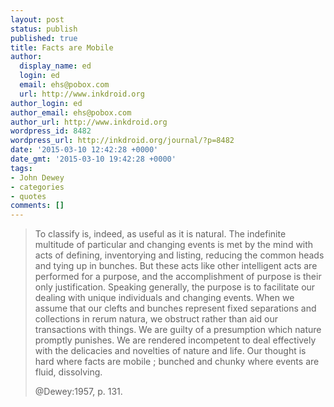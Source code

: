 ```yaml
---
layout: post
status: publish
published: true
title: Facts are Mobile
author:
  display_name: ed
  login: ed
  email: ehs@pobox.com
  url: http://www.inkdroid.org
author_login: ed
author_email: ehs@pobox.com
author_url: http://www.inkdroid.org
wordpress_id: 8482
wordpress_url: http://inkdroid.org/journal/?p=8482
date: '2015-03-10 12:42:28 +0000'
date_gmt: '2015-03-10 19:42:28 +0000'
tags:
- John Dewey
- categories
- quotes
comments: []
---
```

<blockquote>
<p>To classify is, indeed, as useful as it is natural. The indefinite multitude of particular and changing events is met by the mind with acts of defining, inventorying and listing, reducing the common heads and tying up in bunches. But these acts like other intelligent acts are performed for a purpose, and the accomplishment of purpose is their only justification. Speaking generally, the purpose is to facilitate our dealing with unique individuals and changing events. When we assume that our clefts and bunches represent fixed separations and collections in rerum natura, we obstruct rather than aid our transactions with things. We are guilty of a presumption which nature promptly punishes. We are rendered incompetent to deal effectively with the delicacies and novelties of nature and life. Our thought is hard where facts are mobile ; bunched and chunky where events are fluid, dissolving.</p>
<p>
@Dewey:1957, p. 131.
</blockquote>

